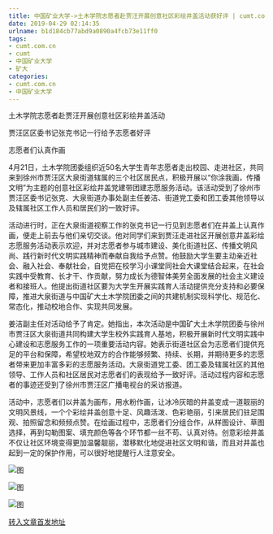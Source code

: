```yaml
---
title: 中国矿业大学->土木学院志愿者赴贾汪开展创意社区彩绘井盖活动获好评 | cumt.com.cn
date: 2019-04-29 02:14:35
urlname: b1d184cb77abd9a0890a4fcb73e11ff0
tags: 
- cumt.com.cn
- cumt
- 中国矿业大学
- 矿大
categories:
- cumt.com.cn
- 中国矿业大学
---
```


土木学院志愿者赴贾汪开展创意社区彩绘井盖活动

贾汪区区委书记张克书记一行给予志愿者好评

志愿者们认真作画

4月21日，土木学院团委组织近50名大学生青年志愿者走出校园、走进社区，共同来到徐州市贾汪区大泉街道辖属的三个社区居民点，积极开展以“你涂我画，传播文明”为主题的创意社区彩绘井盖党建带团建志愿服务活动。该活动受到了徐州市贾汪区委书记张克、大泉街道办事处副主任姜洁、街道党工委和团工委其他领导以及辖属社区工作人员和居民们的一致好评。

活动进行时，正在大泉街道视察工作的张克书记一行见到志愿者们在井盖上认真作画，便走上前去与他们亲切交谈。他对同学们来到贾汪走进社区开展创意井盖彩绘志愿服务活动表示欢迎，并对志愿者参与城市建设、美化街道社区、传播文明风尚、践行新时代文明实践精神而奉献自我给予点赞。他鼓励大学生要主动亲近社会、融入社会、奉献社会，自觉把在校学习小课堂同社会大课堂结合起来，在社会实践中受教育、长才干、作贡献，努力成长为德智体美劳全面发展的社会主义建设者和接班人。他提出街道社区要为大学生开展实践育人活动提供充分支持和必要保障，推进大泉街道与中国矿大土木学院团委之间的共建机制实现科学化、规范化、常态化，推动校地合作、实现共同发展。

姜洁副主任对活动给予了肯定。她指出，本次活动是中国矿大土木学院团委与徐州市贾汪区大泉街道共同构建大学生校外实践育人基地，积极开展新时代文明实践中心建设和志愿服务工作的一项重要活动内容。她表示街道社区会为志愿者们提供充足的平台和保障，希望校地双方的合作能够频繁、持续、长期，并期待更多的志愿者带来更加丰富多彩的志愿服务活动。大泉街道党工委、团工委及辖属社区的其他领导、工作人员和社区居民对志愿者们的表现给予一致好评。活动过程内容和志愿者的事迹还受到了徐州市贾汪区广播电视台的采访报道。

活动中，志愿者们以井盖为画布，用水粉作画，让冰冷灰暗的井盖变成一道靓丽的文明风景线，一个个彩绘井盖创意十足、风趣活泼、色彩艳丽，引来居民们驻足围观、拍照留念和频频点赞。在绘画过程中，志愿者们分组合作，从样图设计、草图选择，再到勾勒图案、填充颜色等各个环节都一丝不苟、认真对待。创意彩绘井盖不仅让社区环境变得更加温馨靓丽，潜移默化地促进社区文明和谐，而且对井盖也起到一定的保护作用，可以很好地提醒行人注意安全。

![图](http://xwzx.cumt.edu.cn/_upload/article/images/08/b8/252219a44bf5bbc4c3672723aaf4/a635b093-9810-4ca3-b222-22037a47e4ee.jpg)

![图](http://xwzx.cumt.edu.cn/_upload/article/images/08/b8/252219a44bf5bbc4c3672723aaf4/c40d8d5c-b0a1-4e04-8205-d3232f3f1caf.jpg)

![图](http://xwzx.cumt.edu.cn/_upload/article/images/08/b8/252219a44bf5bbc4c3672723aaf4/b95fabd5-387a-45da-97e6-8f53f43bb098.jpg)

[转入文章首发地址](http://xwzx.cumt.edu.cn/f4/6a/c523a521322/page.htm)